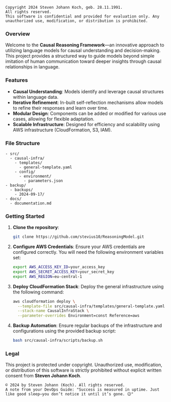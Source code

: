 ```
Copyright 2024 Steven Johann Koch, geb. 28.11.1991. 
All rights reserved.
This software is confidential and provided for evaluation only. Any unauthorized use, modification, or distribution is prohibited.
```

### Overview

Welcome to the **Causal Reasoning Framework**—an innovative approach to utilizing language models for causal understanding and decision-making. This project provides a structured way to guide models beyond simple imitation of human communication toward deeper insights through causal relationships in language.

### Features

- **Causal Understanding**: Models identify and leverage causal structures within language data.
- **Iterative Refinement**: In-built self-reflection mechanisms allow models to refine their responses and learn over time.
- **Modular Design**: Components can be added or modified for various use cases, allowing for flexible adaptation.
- **Scalable Infrastructure**: Designed for efficiency and scalability using AWS infrastructure (CloudFormation, S3, IAM).

### File Structure

```plaintext
- src/
  - causal-infra/
    - templates/
      - general-template.yaml
    - config/
      - environment/
        - parameters.json
- backup/
  - backups/
    - 2024-09-17/
- docs/
  - documentation.md
```

### Getting Started

1. **Clone the repository**:
   ```bash
   git clone https://github.com/stevius10/ReasoningModel.git
   ```

2. **Configure AWS Credentials**:
   Ensure your AWS credentials are configured correctly. You will need the following environment variables set:
   ```bash
   export AWS_ACCESS_KEY_ID=your_access_key
   export AWS_SECRET_ACCESS_KEY=your_secret_key
   export AWS_REGION=eu-central-1
   ```

3. **Deploy CloudFormation Stack**:
   Deploy the general infrastructure using the following command:
   ```bash
   aws cloudformation deploy \
     --template-file src/causal-infra/templates/general-template.yaml \
     --stack-name CausalInfraStack \
     --parameter-overrides Environment=const Reference=aws
   ```

4. **Backup Automation**:
   Ensure regular backups of the infrastructure and configurations using the provided backup script:
   ```bash
   bash src/causal-infra/scripts/backup.sh
   ```

### Legal

This project is protected under copyright. Unauthorized use, modification, or distribution of this software is strictly prohibited without explicit written consent from **Steven Johann Koch**.

```plaintext
© 2024 by Steven Johann (Koch). All rights reserved.
A note from your DevOps Guide: "Success is measured in uptime. Just like good sleep—you don’t notice it until it’s gone. 😉"
```